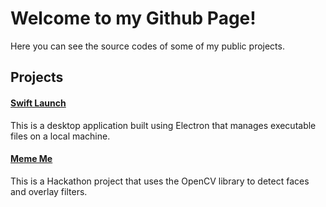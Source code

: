 # Welcome to my Github Page!
Here you can see the source codes of some of my public projects.

## Projects
#### [Swift Launch](https://github.com/Swift-Suite/Swift-Launch "Go to Swift Launch Page")
This is a desktop application built using Electron that manages executable files on a local machine.

#### [Meme Me](https://github.com/drossmei/MemeMe "Go Memeify!")
This is a Hackathon project that uses the OpenCV library to detect faces and overlay filters.


<!--
**drossmei/drossmei** is a ✨ _special_ ✨ repository because its `README.md` (this file) appears on your GitHub profile.

Here are some ideas to get you started:

- 🔭 I’m currently working on ...
- 🌱 I’m currently learning ...
- 👯 I’m looking to collaborate on ...
- 🤔 I’m looking for help with ...
- 💬 Ask me about ...
- 📫 How to reach me: ...
- 😄 Pronouns: ...
- ⚡ Fun fact: ...
-->
